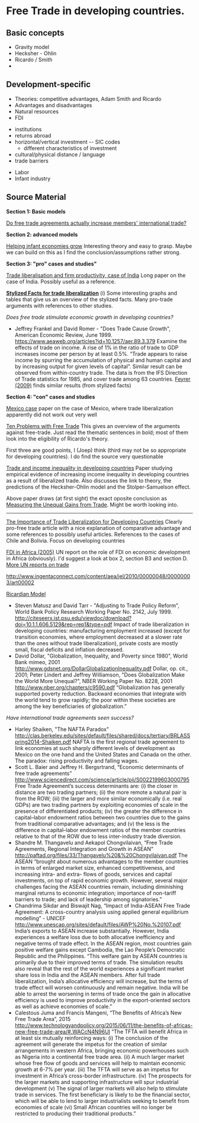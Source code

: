 **Free Trade in developing countries.**
=========================================
Basic concepts
---------------
* Gravity model
* Hecksher - Ohlin
* Ricardo / Smith
*

Development-specific
---------------------
-	Theories: competitive advantages, Adam Smith and Ricardo
-	Advantages and disadvantages
-	Natural resources
-	FDI
  * institutions
  * returns abroad
  * horizontal/vertical investment -- SIC codes
    - different characteristics of investment
  * cultural/physical distance / language
  * trade barriers
- Labor
- Infant industry

Source Material
---------------
**Section 1: Basic models**

[Do free trade agreements actually increase members' international trade?](http://www.sciencedirect.com/science/article/pii/S0022199606000596)

**Section 2: advanced models**

[Helping infant economies grow](http://www.jstor.org/stable/30034630?seq=1#page_scan_tab_contents)
Interesting theory and easy to grasp. Maybe we can build on this as I find the conclusion/assumptions rather strong.

**Section 3: "pro" cases and studies"**

[Trade liberalisation and firm productivity, case of India](https://www.imf.org/external/pubs/ft/wp/2004/wp0428.pdf)
Long paper on the case of India. Possibly useful as a reference.

**[Stylized Facts for trade liberalization](https://beingclassicallyliberal.liberty.me/the-empirical-case-for-free-trade/)**
(i) Some interesting graphs and tables that give us an overview of the stylized facts. Many pro-trade arguments with references to other studies.

*Does free trade stimulate economic growth in developing countries?*
- Jeffrey Frankel and David Romer -  "Does Trade Cause Growth", American Economic Review, June 1999. https://www.aeaweb.org/articles?id=10.1257/aer.89.3.379
Examine the effects of trade on income. A rise of 1% in the ratio of trade to GDP increases income per person by at least 0.5%. “Trade appears to raise income by spurring the accumulation of physical and human capital and by increasing output for given levels of capital”. Similar result can be observed from within-country trade. The data is from the IFS Direction of Trade statistics for 1985, and cover trade among 63 countries. [Feyrer (2009)](http://www.nber.org/papers/w15557) finds similar results (from stylized facts)

**Section 4: "con" cases and studies**

[Mexico case](https://www.kent.ac.uk/economics/documents/research/papers/2004/0403.pdf)
paper on the case of Mexico, where trade liberalization apparently did not work out very well

[Ten Problems with Free Trade](http://economyincrisis.org/content/ten-problems-free-trade)
This gives an overview of the arguments against free-trade. Just read the thematic sentences in bold; most of them look into the eligibility of Ricardo's theory.

First three are good points, I (Joep) think (third may not be so appropriate for developing countries). I do find the source very questionable

[Trade and income inequality in developing countries](http://www.sciencedirect.com/science/article/pii/S0305750X08002222)
Paper studying empirical evidence of increasing income inequality in developing countries as a result of liberalized trade. Also discusses the link to theory, the predictions of the Hecksher-Ohlin model and the Stolper-Samuelson effect.

Above paper draws (at first sight) the exact oposite conclusion as [Measuring the Unequal Gains from Trade](https://www0.gsb.columbia.edu/faculty/akhandelwal/papers/mugft_FINAL.pdf). Might be worth looking into.

***


[The Importance of Trade Liberalization for Developing Countries](http://www.cipe.org/blog/2013/08/05/the-importance-of-trade-liberalization-for-developing-countries/#.V_j1P-h96hc)
Clearly pro-free trade article with a nice explanation of comparative advantage and some references to possibly useful articles. References to the cases of Chile and Bolivia. Focus on developing countries

[FDI in Africa (2005)](https://www.globalpolicy.org/images/pdfs/unctadreport.pdf)
UN report on the role of FDI on economic development in Africa (obviously). I'd suggest a look at box 2, section B3 and section D.
[More UN reports on trade](https://www.globalpolicy.org/social-and-economic-policy/international-trade-and-development-1-57/unctad.html)

http://www.ingentaconnect.com/content/aea/jel/2010/00000048/00000003/art00002

[Ricardian Model](http://www-personal.umich.edu/~alandear/courses/441/handouts/Deardorff-RicardianModel.pdf)

- Steven Matusz and David Tarr - "Adjusting to Trade Policy Reform", World Bank Policy Research Working Paper No. 2142, July 1999.
http://citeseerx.ist.psu.edu/viewdoc/download?doi=10.1.1.606.5129&rep=rep1&type=pdf 
Impact of trade liberalization in developing countries: manufacturing employment increased (except for transition economies, where employment decreased at a slower rate than the ones without trade liberalization), private costs are mostly small, fiscal deficits and inflation decreased.
- David Dollar, "Globalization, Inequality, and Poverty since 1980", World Bank mimeo, 2001
				http://www.gdsnet.org/DollarGlobalizationInequality.pdf 
Dollar, op. cit., 2001; 
Peter Lindert and Jeffrey Williamson, "Does Globalization Make the World More Unequal?", NBER Working Paper No. 8228, 2001
				http://www.nber.org/chapters/c9590.pdf 
“Globalization has generally supported poverty reduction. Backward economies that integrate with the world tend to grow rapidly; the poor within these societies are among the key beneficiaries of globalization.”

*Have international trade agreements seen success?*
- Harley Shaiken, "The NAFTA Paradox"
http://clas.berkeley.edu/sites/default/files/shared/docs/tertiary/BRLASSpring2014-Shaiken.pdf 
NAFTA is the first regional trade agreement to link economies at such sharply different levels of development as Mexico on the one hand and the United States and Canada on the other. The paradox: rising productivity and falling wages.
- Scott L. Baier and Jeffrey H. Bergsrtrand, “Economic determinants of free trade agreements”
http://www.sciencedirect.com/science/article/pii/S0022199603000795 
Free Trade Agreement’s success determinants are: (i) the closer in distance are two trading partners; (ii) the more remote a natural pair is from the ROW; (iii) the larger and more similar economically (i.e. real GDPs) are two trading partners by exploiting economies of scale in the presence of differentiated products; (iv) the greater the difference in capital–labor endowment ratios between two countries due to the gains from traditional comparative advantages; and (v) the less is the difference in capital–labor endowment ratios of the member countries relative to that of the ROW due to less inter-industry trade diversion. 
- Shandre M. Thangavelu  and Aekapol Chongvilaivan, “Free Trade Agreements, Regional Integration and Growth in ASEAN”
http://paftad.org/files/33/Thangavelu%20&%20Chongvilaivan.pdf 
The ASEAN “brought about numerous advantages to the member countries in terms of enlarged market size, enhanced competitiveness, and increasing intra- and extra- flows of goods, services and capital investments, on top of rapid economic growth. However, several major challenges facing the ASEAN countries remain, including diminishing marginal returns to economic integration; importance of non-tariff barriers to trade; and lack of leadership among signatories.”
- Chandrima Sikdar and Biswajit Nag, “Impact of India-ASEAN Free Trade Agreement: A cross-country analysis using applied general equilibrium modelling” - UNICEF
http://www.unescap.org/sites/default/files/AWP%20No.%20107.pdf 
India’s exports to ASEAN increase substantially. However, India experiences a welfare loss due to both allocative inefficiency and negative terms of trade effect. In the ASEAN region, most countries gain positive welfare gains except Cambodia, the Lao People’s Democratic Republic and the Philippines. “This welfare gain by ASEAN countries is primarily due to their improved terms of trade. The simulation results also reveal that the rest of the world experiences a significant market share loss in India and the ASEAN members. After full trade liberalization, India’s allocative efficiency will increase, but the terms of trade effect will worsen continuously and remain negative. India will be able to arrest the worsening in terms of trade once the gain in allocative efficiency is used to improve productivity in the export-oriented sectors as well as achieve economies of scale.”
- Calestous Juma and Francis Mangeni, “The Benefits of Africa’s New Free Trade Area”, 2015
http://www.technologyandpolicy.org/2015/06/11/the-benefits-of-africas-new-free-trade-area/#.WACcN4N96Ul 
“The TFTA will benefit Africa in at least six mutually reinforcing ways:
(i) The conclusion of the agreement will generate the impetus for the creation of similar arrangements in western Africa, bringing economic powerhouses such as Nigeria into a continental free trade area. 
(ii) A much larger market whose free flow of goods and services will help to maintain economic growth at 6-7% per year. 
(iii) The TFTA will serve as an impetus for investment in Africa’s cross-border infrastructure. 
(iv) The prospects for the larger markets and supporting infrastructure will spur industrial development
(v) The signal of larger markets will also help to stimulate trade in services. The first beneficiary is likely to be the financial sector, which will be able to lend to larger industrialists seeking to benefit from economies of scale
(vi) Small African countries will no longer be restricted to producing their traditional products.”

